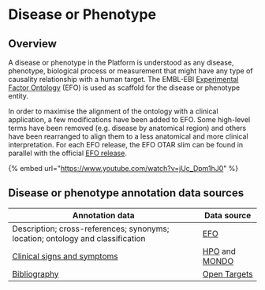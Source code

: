 # Disease or Phenotype

## Overview

A disease or phenotype in the Platform is understood as any disease, phenotype, biological process or measurement that might have any type of causality relationship with a human target. The EMBL-EBI [Experimental Factor Ontology](https://www.ebi.ac.uk/efo/) (EFO) is used as scaffold for the disease or phenotype entity.

In order to maximise the alignment of the ontology with a clinical application, a few modifications have been added to EFO. Some high-level terms have been removed (e.g. disease by anatomical region) and others have been rearranged to align them to a less anatomical and more clinical interpretation. For each EFO release, the EFO OTAR slim can be found in parallel with the official [EFO release](https://github.com/EBISPOT/efo/releases).

{% embed url="https://www.youtube.com/watch?v=jUc_Dpm1hJ0" %}

## Disease or phenotype annotation data sources

| Annotation data                                                                | Data source                                                                      |
| ------------------------------------------------------------------------------ | -------------------------------------------------------------------------------- |
| Description; cross-references; synonyms; location; ontology and classification | [EFO](https://www.ebi.ac.uk/efo/)                                                |
| [Clinical signs and symptoms](clinical-signs-and-symptoms.md)                  | [HPO](https://hpo.jax.org/app/) and [MONDO](https://mondo.monarchinitiative.org) |
| [Bibliography](../bibliography.md)                                             | [Open Targets](../bibliography.md)                                               |
